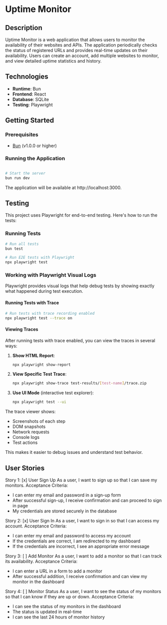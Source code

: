 # Uptime Monitor

## Description

Uptime Monitor is a web application that allows users to monitor the availability of their websites and APIs. The application periodically checks the status of registered URLs and provides real-time updates on their availability. Users can create an account, add multiple websites to monitor, and view detailed uptime statistics and history.

## Technologies

- **Runtime**: Bun
- **Frontend**: React
- **Database**: SQLite
- **Testing**: Playwright

## Getting Started

### Prerequisites

- [Bun](https://bun.sh/) (v1.0.0 or higher)

### Running the Application

```bash

# Start the server
bun run dev
```

The application will be available at http://localhost:3000.

## Testing

This project uses Playwright for end-to-end testing. Here's how to run the tests:

### Running Tests

```bash
# Run all tests
bun test

# Run E2E tests with Playwright
npx playwright test
```

### Working with Playwright Visual Logs

Playwright provides visual logs that help debug tests by showing exactly what happened during test execution.

#### Running Tests with Trace

```bash
# Run tests with trace recording enabled
npx playwright test --trace on
```

#### Viewing Traces

After running tests with trace enabled, you can view the traces in several ways:

1. **Show HTML Report**:
   ```bash
   npx playwright show-report
   ```

2. **View Specific Test Trace**:
   ```bash
   npx playwright show-trace test-results/[test-name]/trace.zip
   ```

3. **Use UI Mode** (interactive test explorer):
   ```bash
   npx playwright test --ui
   ```

The trace viewer shows:
- Screenshots of each step
- DOM snapshots
- Network requests
- Console logs
- Test actions

This makes it easier to debug issues and understand test behavior.

## User Stories

Story 1: [x] User Sign Up
As a user, I want to sign up so that I can save my monitors.
Acceptance Criteria:
* I can enter my email and password in a sign-up form
* After successful sign-up, I receive confirmation and can proceed to sign in page
* My credentials are stored securely in the database

Story 2: [x] User Sign In
As a user, I want to sign in so that I can access my account.
Acceptance Criteria:
* I can enter my email and password to access my account
* If the credentials are correct, I am redirected to my dashboard
* If the credentials are incorrect, I see an appropriate error message

Story 3: [ ] Add Monitor
As a user, I want to add a monitor so that I can track its availability.
Acceptance Criteria:
* I can enter a URL in a form to add a monitor
* After successful addition, I receive confirmation and can view my monitor in the dashboard

Story 4: [ ] Monitor Status
As a user, I want to see the status of my monitors so that I can know if they are up or down.
Acceptance Criteria:
* I can see the status of my monitors in the dashboard
* The status is updated in real-time
* I can see the last 24 hours of monitor history

